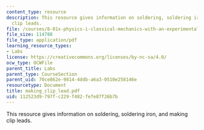 ```yaml
---
content_type: resource
description: This resource gives information on soldering, soldering iron, and making
  clip leads.
file: /courses/8-01x-physics-i-classical-mechanics-with-an-experimental-focus-fall-2002/112523d9797fc229f482fefe87f26b7b_making_clip_lead.pdf
file_size: 114788
file_type: application/pdf
learning_resource_types:
- Labs
license: https://creativecommons.org/licenses/by-nc-sa/4.0/
ocw_type: OCWFile
parent_title: Labs
parent_type: CourseSection
parent_uid: 70ce862e-9814-4ddb-a6a3-0510e258146e
resourcetype: Document
title: making_clip_lead.pdf
uid: 112523d9-797f-c229-f482-fefe87f26b7b
---
```

This resource gives information on soldering, soldering iron, and making clip leads.
